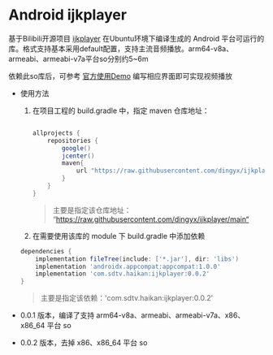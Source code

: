 # Android ijkplayer

基于Bilibili开源项目 [ijkplayer](https://github.com/bilibili/ijkplayer) 在Ubuntu环境下编译生成的 Android 平台可运行的库。格式支持基本采用default配置，支持主流音频播放。arm64-v8a、armeabi、armeabi-v7a平台so分别约5~6m

依赖此so库后，可参考 [官方使用Demo](https://github.com/bilibili/ijkplayer/tree/master/android/ijkplayer/ijkplayer-example) 编写相应界面即可实现视频播放



* 使用方法

  1. 在项目工程的 build.gradle 中，指定 maven 仓库地址：

     ```groovy
     
     allprojects {
         repositories {
             google()
             jcenter()
             maven{
                 url "https://raw.githubusercontent.com/dingyx/ijkplayer/main"
             }
         }
     }
     ```

     > 主要是指定该仓库地址： “https://raw.githubusercontent.com/dingyx/ijkplayer/main“

  2.  在需要使用该库的 module 下 build.gradle 中添加依赖

     ```groovy
     dependencies {
         implementation fileTree(include: ['*.jar'], dir: 'libs')
         implementation 'androidx.appcompat:appcompat:1.0.0'
         implementation 'com.sdtv.haikan:ijkplayer:0.0.2'
     }
     ```

     > 主要是指定该依赖：'com.sdtv.haikan:ijkplayer:0.0.2'



* 0.0.1 版本，编译了支持 arm64-v8a、armeabi、armeabi-v7a、x86、x86_64 平台 so

* 0.0.2 版本，去掉 x86、x86_64 平台 so



